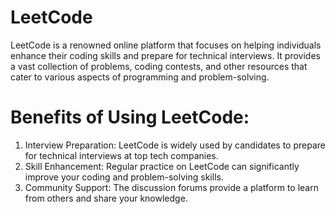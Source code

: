 # LeetCode
LeetCode is a renowned online platform that focuses on helping individuals enhance their coding skills and prepare for technical interviews. It provides a vast collection of problems, coding contests, and other resources that cater to various aspects of programming and problem-solving.

# Benefits of Using LeetCode:
1. Interview Preparation: LeetCode is widely used by candidates to prepare for technical interviews at top tech companies.
2. Skill Enhancement: Regular practice on LeetCode can significantly improve your coding and problem-solving skills.
3. Community Support: The discussion forums provide a platform to learn from others and share your knowledge.
 

